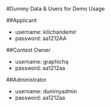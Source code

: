 #Dummy Data & Users for Demo Usage

##Applicant
- username: kilichandemir
- password: aa1212AA

##Contest Owner
- username: graphichq
- password: aa1212aa

##Administrator
- username: dummyadmin
- password: aa1212aa